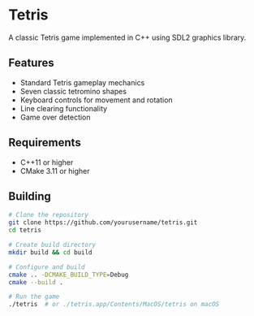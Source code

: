 # Tetris

A classic Tetris game implemented in C++ using SDL2 graphics library.

## Features

- Standard Tetris gameplay mechanics
- Seven classic tetromino shapes
- Keyboard controls for movement and rotation
- Line clearing functionality
- Game over detection

## Requirements

- C++11 or higher
- CMake 3.11 or higher

## Building

```bash
# Clone the repository
git clone https://github.com/yourusername/tetris.git
cd tetris

# Create build directory
mkdir build && cd build

# Configure and build
cmake .. -DCMAKE_BUILD_TYPE=Debug
cmake --build .

# Run the game
./tetris  # or ./tetris.app/Contents/MacOS/tetris on macOS